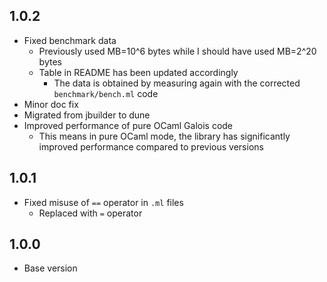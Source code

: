 ## 1.0.2
- Fixed benchmark data
  - Previously used MB=10^6 bytes while I should have used MB=2^20 bytes
  - Table in README has been updated accordingly
    - The data is obtained by measuring again with the corrected `benchmark/bench.ml` code
- Minor doc fix
- Migrated from jbuilder to dune
- Improved performance of pure OCaml Galois code
  - This means in pure OCaml mode, the library has significantly improved performance compared to previous versions

## 1.0.1
- Fixed misuse of `==` operator in `.ml` files
  - Replaced with `=` operator

## 1.0.0
- Base version
